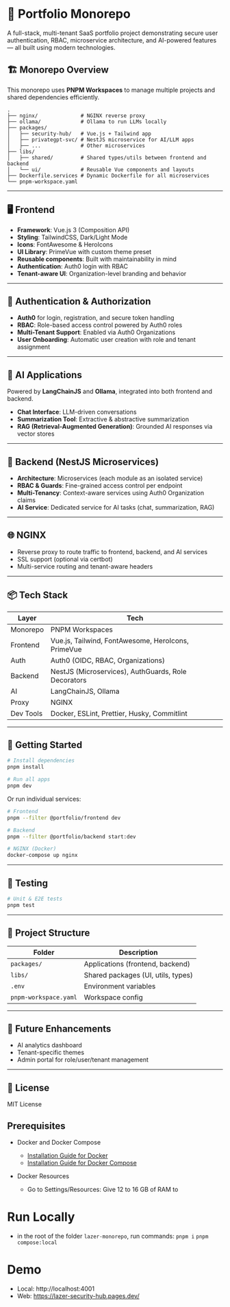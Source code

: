 # 🧩 Portfolio Monorepo

A full-stack, multi-tenant SaaS portfolio project demonstrating secure user authentication, RBAC, microservice architecture, and AI-powered features — all built using modern technologies.

## 🏗️ Monorepo Overview

This monorepo uses **PNPM Workspaces** to manage multiple projects and shared dependencies efficiently.

```
.
├── nginx/              # NGINX reverse proxy
├── ollama/             # Ollama to run LLMs locally
├── packages/
│   ├── security-hub/   # Vue.js + Tailwind app
│   ├── privategpt-svc/ # NestJS microservice for AI/LLM apps
│   ├── ...             # Other microservices
├── libs/
│   ├── shared/         # Shared types/utils between frontend and backend
│   └── ui/             # Reusable Vue components and layouts
├── Dockerfile.services # Dynamic Dockerfile for all microservices
└── pnpm-workspace.yaml
```

---

## 🖥️ Frontend

- **Framework**: Vue.js 3 (Composition API)
- **Styling**: TailwindCSS, Dark/Light Mode
- **Icons**: FontAwesome & HeroIcons
- **UI Library**: PrimeVue with custom theme preset
- **Reusable components**: Built with maintainability in mind
- **Authentication**: Auth0 login with RBAC
- **Tenant-aware UI**: Organization-level branding and behavior

---

## 🔐 Authentication & Authorization

- **Auth0** for login, registration, and secure token handling
- **RBAC**: Role-based access control powered by Auth0 roles
- **Multi-Tenant Support**: Enabled via Auth0 Organizations
- **User Onboarding**: Automatic user creation with role and tenant assignment

---

## 🧠 AI Applications

Powered by **LangChainJS** and **Ollama**, integrated into both frontend and backend.

- **Chat Interface**: LLM-driven conversations
- **Summarization Tool**: Extractive & abstractive summarization
- **RAG (Retrieval-Augmented Generation)**: Grounded AI responses via vector stores

---

## 🔧 Backend (NestJS Microservices)

- **Architecture**: Microservices (each module as an isolated service)
- **RBAC & Guards**: Fine-grained access control per endpoint
- **Multi-Tenancy**: Context-aware services using Auth0 Organization claims
- **AI Service**: Dedicated service for AI tasks (chat, summarization, RAG)

---

## 🌐 NGINX

- Reverse proxy to route traffic to frontend, backend, and AI services
- SSL support (optional via certbot)
- Multi-service routing and tenant-aware headers

---

## 📦 Tech Stack

| Layer       | Tech                                             |
|-------------|--------------------------------------------------|
| Monorepo    | PNPM Workspaces                                  |
| Frontend    | Vue.js, Tailwind, FontAwesome, HeroIcons, PrimeVue |
| Auth        | Auth0 (OIDC, RBAC, Organizations)                |
| Backend     | NestJS (Microservices), AuthGuards, Role Decorators |
| AI          | LangChainJS, Ollama                              |
| Proxy       | NGINX                                            |
| Dev Tools   | Docker, ESLint, Prettier, Husky, Commitlint      |

---

## 🚀 Getting Started

```bash
# Install dependencies
pnpm install

# Run all apps
pnpm dev
```

Or run individual services:

```bash
# Frontend
pnpm --filter @portfolio/frontend dev

# Backend
pnpm --filter @portfolio/backend start:dev

# NGINX (Docker)
docker-compose up nginx
```

---

## 🧪 Testing

```bash
# Unit & E2E tests
pnpm test
```

---

## 📁 Project Structure

| Folder        | Description                            |
|---------------|----------------------------------------|
| `packages/`   | Applications (frontend, backend)|
| `libs/`       | Shared packages (UI, utils, types)     |
| `.env`        | Environment variables                  |
| `pnpm-workspace.yaml` | Workspace config               |

---

## 📌 Future Enhancements

- AI analytics dashboard
- Tenant-specific themes
- Admin portal for role/user/tenant management

---

## 🤝 License

MIT License



## Prerequisites

- Docker and Docker Compose
  - [Installation Guide for Docker](https://docs.docker.com/get-started/get-docker/)
  - [Installation Guide for Docker Compose](https://docs.docker.com/compose/install/)

- Docker Resources

  - Go to Settings/Resources: Give 12 to 16 GB of RAM to


# Run Locally
- in the root of the folder `lazer-monorepo`, run commands:
`pnpm i`
`pnpm compose:local`


# Demo

- Local: http://localhost:4001
- Web: https://lazer-security-hub.pages.dev/
